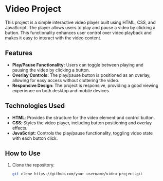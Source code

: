 # Video Project

This project is a simple interactive video player built using HTML, CSS, and JavaScript. The player allows users to play and pause a video by clicking a button. This functionality enhances user control over video playback and makes it easy to interact with the video content.

## Features

- **Play/Pause Functionality:** Users can toggle between playing and pausing the video by clicking a button.
- **Overlay Controls:** The play/pause button is positioned as an overlay, allowing for easy access without cluttering the video.
- **Responsive Design:** The project is responsive, providing a good viewing experience on both desktop and mobile devices.

## Technologies Used

- **HTML**: Provides the structure for the video element and control button.
- **CSS**: Styles the video player, including button positioning and overlay effects.
- **JavaScript**: Controls the play/pause functionality, toggling video state with each button click.

## How to Use

1. Clone the repository:
   ```bash
   git clone https://github.com/your-username/video-project.git
